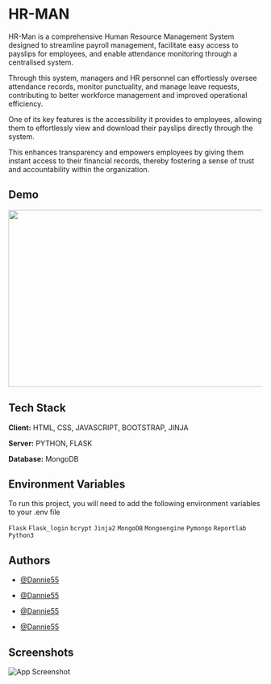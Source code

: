 
# HR-MAN

HR-Man is a comprehensive Human Resource Management System designed to streamline payroll management, facilitate easy access to payslips for employees, and enable attendance monitoring through a centralised system.

Through this system, managers and HR personnel can effortlessly oversee attendance records, monitor punctuality, and manage leave requests, contributing to better workforce management and improved operational efficiency.

One of its key features is the accessibility it provides to employees, allowing them to effortlessly view and download their payslips directly through the system. 

This enhances transparency and empowers employees by giving them instant access to their financial records, thereby fostering a sense of trust and accountability within the organization.


## Demo

<img src = "/static/assets/img/screenshot/home.jpg" width="650" height="350">


## Tech Stack

**Client:** HTML, CSS, JAVASCRIPT, BOOTSTRAP, JINJA

**Server:** PYTHON, FLASK

**Database:** MongoDB



## Environment Variables

To run this project, you will need to add the following environment variables to your .env file

`Flask` 
`Flask_login`
`bcrypt`
`Jinja2`
`MongoDB`
`Mongoengine`
`Pymongo`
`Reportlab`
`Python3`




## Authors

- [@Dannie55](https://www.github.com/dannie55)

- [@Dannie55](https://www.github.com/dannie55)

- [@Dannie55](https://www.github.com/dannie55)

- [@Dannie55](https://www.github.com/dannie55)

## Screenshots

![App Screenshot](https://via.placeholder.com/468x300?text=App+Screenshot+Here)
